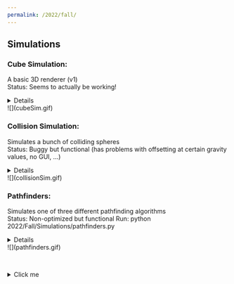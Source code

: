 ```yaml
---
permalink: /2022/fall/
---
```

## Simulations
### Cube Simulation:
A basic 3D renderer (v1)  
Status: Seems to actually be working!  
<details>

    <summary>Controls</summary>

    To run: python 2022/Fall/Simulations/cube_sim/cube_sim.py  
    In GUI:  
    * Space - Enter cube  
    * Shift/Ctrl - Layer up/down  
    * Escape - Exit GUI to simulation  
    In simulation:  
    * Up/Down - Rotate static x  
    * Right/Left - Rotate dynamic y  

</details>
![](cubeSim.gif)


### Collision Simulation:
Simulates a bunch of colliding spheres  
Status: Buggy but functional (has problems with offsetting at certain gravity values, no GUI, ...)  
<details>

    <summary>Controls</summary>

    To run: python 2022/Fall/Simulations/collision_sim.py  
    In simulation:  
    * 0-9 controls gravity value (0-0.9 sg's)

</details>
![](collisionSim.gif)


### Pathfinders:
Simulates one of three different pathfinding algorithms  
Status: Non-optimized but functional
Run: python 2022/Fall/Simulations/pathfinders.py  
<details>

    <summary>Controls</summary>
    
    To run: python 2022/Fall/Simulations/collision_sim.py  

</details>
![](pathfinders.gif)



&nbsp;<details>
  <summary>Click me</summary>
  
  <p>

  ### Heading
  1. Foo
  2. Bar
     * Baz
     * Qux

  ### Some Javascript
  ```js
  function logSomething(something) {
    console.log('Something', something);
  }
  ```
  </p>
</details>